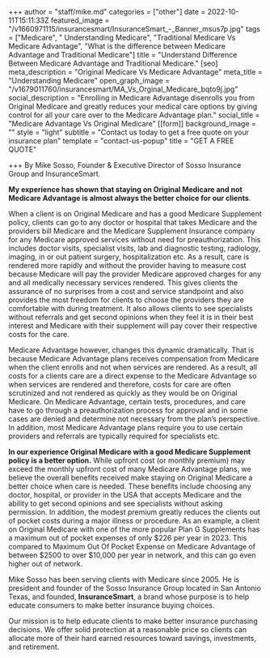 +++
author = "staff/mike.md"
categories = ["other"]
date = 2022-10-11T15:11:33Z
featured_image = "/v1660971115/insurancesmart/InsuranceSmart_-_Banner_msus7p.jpg"
tags = ["Medicare", " Understanding Medicare", "Traditional Medicare Vs Medicare Advantage", "What is the difference between Medicare Advantage and Traditional Medicare"]
title = "Understand Difference Between Medicare Advantage and Traditional Medicare."
[seo]
meta_description = "Original Medicare Vs Medicare Advantage"
meta_title = "Understanding Medicare"
open_graph_image = "/v1679011760/insurancesmart/MA_Vs_Orginal_Medicare_bqto9j.jpg"
social_description = "Enrolling in Medicare Advantage disenrolls you from Original Medicare and greatly reduces your medical care options by giving control for all your care over to the Medicare Advantage plan."
social_title = "Medicare Advantage Vs Original Medicare"
[[form]]
background_image = ""
style = "light"
subtitle = "Contact us today to get a free quote on your insurance plan"
template = "contact-us-popup"
title = "GET A FREE QUOTE"

+++
By Mike Sosso, Founder & Executive Director of Sosso Insurance Group and InsuranceSmart.

**My experience has shown that staying on Original Medicare and not Medicare Advantage is almost always the better choice for our clients**.

When a client is on Original Medicare and has a good Medicare Supplement policy, clients can go to any doctor or hospital that takes Medicare and the providers bill Medicare and the Medicare Supplement Insurance company for any Medicare approved services without need for preauthorization. This includes doctor visits, specialist visits, lab and diagnostic testing, radiology, imaging, in or out patient surgery, hospitalization etc. As a result, care is rendered more rapidly and without the provider having to measure cost because Medicare will pay the provider Medicare approved charges for any and all medically necessary services rendered.  This gives clients the assurance of no surprises from a cost and service standpoint and also provides the most freedom for clients to choose the providers they are comfortable with during treatment. It also allows clients to see specialists without referrals and get second opinions when they feel it is in their best interest and Medicare with their supplement will pay cover their respective costs for the care.

Medicare Advantage however, changes this dynamic dramatically. That is because Medicare Advantage plans receives compensation from Medicare when the client enrolls and not when services are rendered. As a result, all costs for a clients care are a direct expense to the Medicare Advantage so when services are rendered and therefore, costs for care are often scrutinized and not rendered as quickly as they would be on Original Medicare.  On Medicare Advantage, certain tests, procedures, and care have to go through a preauthorization process for approval and in some cases are denied and determine not necessary from the plan’s perspective.  In addition, most Medicare Advantage plans require you to use certain providers and referrals are typically required for specialists etc.

**In our experience Original Medicare with a good Medicare Supplement policy is a better option.**  While upfront cost (or monthly premium) may exceed the monthly upfront cost of many Medicare Advantage plans, we believe the overall benefits received make staying on Original Medicare a better choice when care is needed. These benefits include choosing any doctor, hospital, or provider in the USA that accepts Medicare and the ability to get second opinions and see specialists without asking permission. In addition, the modest premium greatly reduces the clients out of pocket costs during a major illness or procedure. As an example, a client on Original Medicare with one of the more popular Plan G Supplements has a maximum out of pocket expenses of only $226 per year in 2023. This compared to Maximum Out Of Pocket Expense on Medicare Advantage of between $2500 to over $10,000 per year in network, and this can go even higher out of network.

Mike Sosso has been serving clients with Medicare since 2005. He is president and founder of the Sosso Insurance Group located in San Antonio Texas, and founded, **InsuranceSmart**, a brand whose purpose is to help educate consumers to make better insurance buying choices. 

Our mission is to help educate clients to make better insurance purchasing decisions. We offer solid protection at a reasonable price so clients can allocate more of their hard earned resources toward savings, investments, and retirement.